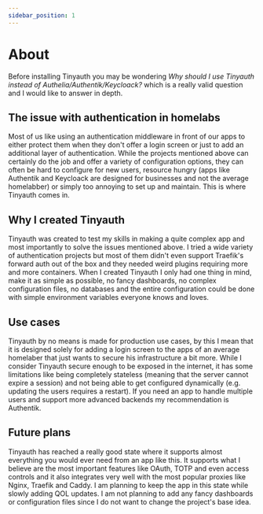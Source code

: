 ```yaml
---
sidebar_position: 1
---
```


# About

Before installing Tinyauth you may be wondering _Why should I use Tinyauth instead of Authelia/Authentik/Keycloack?_ which is a really valid question and I would like to answer in depth.

## The issue with authentication in homelabs

Most of us like using an authentication middleware in front of our apps to either protect them when they don't offer a login screen or just to add an additional layer of authentication. While the projects mentioned above can certainly do the job and offer a variety of configuration options, they can often be hard to configure for new users, resource hungry (apps like Authentik and Keycloack are designed for businesses and not the average homelabber) or simply too annoying to set up and maintain. This is where Tinyauth comes in.

## Why I created Tinyauth

Tinyauth was created to test my skills in making a quite complex app and most importantly to solve the issues mentioned above. I tried a wide variety of authentication projects but most of them didn't even support Traefik's forward auth out of the box and they needed weird plugins requiring more and more containers. When I created Tinyauth I only had one thing in mind, make it as simple as possible, no fancy dashboards, no complex configuration files, no databases and the entire configuration could be done with simple environment variables everyone knows and loves.

## Use cases

Tinyauth by no means is made for production use cases, by this I mean that it is designed solely for adding a login screen to the apps of an average homelaber that just wants to secure his infrastructure a bit more. While I consider Tinyauth secure enough to be exposed in the internet, it has some limitations like being completely stateless (meaning that the server cannot expire a session) and not being able to get configured dynamically (e.g. updating the users requires a restart). If you need an app to handle multiple users and support more advanced backends my recommendation is Authentik.

## Future plans

Tinyauth has reached a really good state where it supports almost everything you would ever need from an app like this. It supports what I believe are the most important features like OAuth, TOTP and even access controls and it also integrates very well with the most popular proxies like Nginx, Traefik and Caddy. I am planning to keep the app in this state while slowly adding QOL updates. I am not planning to add any fancy dashboards or configuration files since I do not want to change the project's base idea.
